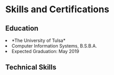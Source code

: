 <h1>Skills and Certifications</h1>

<h2>Education</h2>
<li>*The University of Tulsa*</li>
<li>Computer Information Systems, B.S.B.A.</li>
<li>Expected Graduation: May 2019</li>

<h2>Technical Skills</h2>



